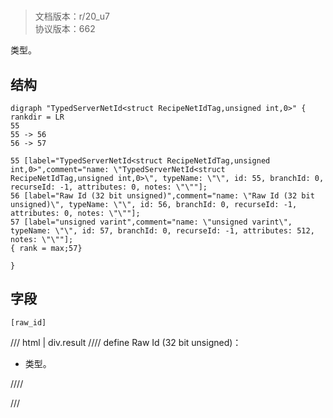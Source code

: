 # <!-- md:samp TypedServerNetId&lt;struct RecipeNetIdTag,unsigned int,0&gt; -->

> 文档版本：r/20_u7<br/>协议版本：662

<!-- md:samp TypedServerNetId&lt;struct RecipeNetIdTag,unsigned int,0&gt; -->类型。

## 结构

```viz
digraph "TypedServerNetId<struct RecipeNetIdTag,unsigned int,0>" {
rankdir = LR
55
55 -> 56
56 -> 57

55 [label="TypedServerNetId<struct RecipeNetIdTag,unsigned int,0>",comment="name: \"TypedServerNetId<struct RecipeNetIdTag,unsigned int,0>\", typeName: \"\", id: 55, branchId: 0, recurseId: -1, attributes: 0, notes: \"\""];
56 [label="Raw Id (32 bit unsigned)",comment="name: \"Raw Id (32 bit unsigned)\", typeName: \"\", id: 56, branchId: 0, recurseId: -1, attributes: 0, notes: \"\""];
57 [label="unsigned varint",comment="name: \"unsigned varint\", typeName: \"\", id: 57, branchId: 0, recurseId: -1, attributes: 512, notes: \"\""];
{ rank = max;57}

}

```

## 字段

```title='TypedServerNetId&lt;struct RecipeNetIdTag,unsigned int,0&gt;'
[raw_id]
```

/// html | div.result
//// define
Raw Id (32 bit unsigned)：<!-- md:samp unsigned varint -->

- <!-- md:samp unsigned varint -->类型。


////

///

